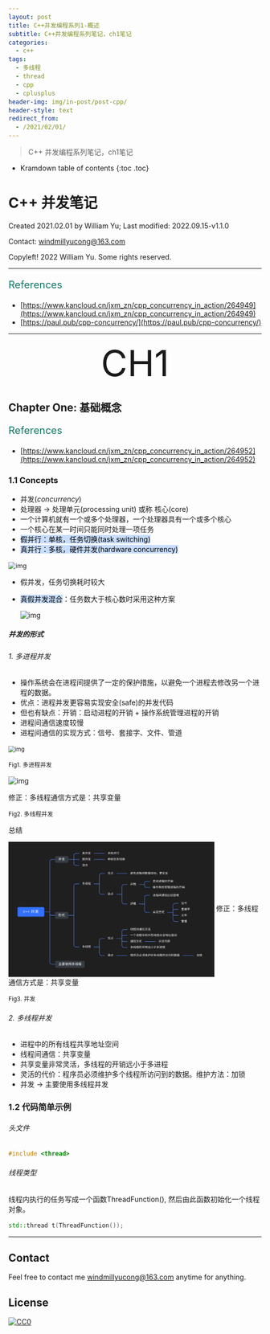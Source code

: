 ```yaml
---
layout: post
title: C++并发编程系列1-概述
subtitle: C++并发编程系列笔记，ch1笔记
categories:
  - c++
tags:
  - 多线程
  - thread
  - cpp
  - cplusplus
header-img: img/in-post/post-cpp/
header-style: text
redirect_from:
  - /2021/02/01/
---
```


>  C++ 并发编程系列笔记，ch1笔记

* Kramdown table of contents
{:toc .toc}
# C++ 并发笔记

Created 2021.02.01 by William Yu; Last modified: 2022.09.15-v1.1.0

Contact: [windmillyucong@163.com](mailto:windmillyucong@163.com)

Copyleft! 2022 William Yu. Some rights reserved.

---

<p style="font-size:20px;color:#176;text-align:left;">References</p> 

- [https://www.kancloud.cn/jxm_zn/cpp_concurrency_in_action/264949](https://www.kancloud.cn/jxm_zn/cpp_concurrency_in_action/264949)
- [https://paul.pub/cpp-concurrency/](https://paul.pub/cpp-concurrency/)

---



<center style="font-size:72px;color:;text-align:center;">CH1</center> 



## Chapter One: 基础概念

<p style="font-size:20px;color:#176;text-align:left;">References</p> 

- [https://www.kancloud.cn/jxm_zn/cpp_concurrency_in_action/264952](https://www.kancloud.cn/jxm_zn/cpp_concurrency_in_action/264952)

### 1.1 Concepts

- 并发(*concurrency*)
- 处理器 -> 处理单元(processing unit) 或称 核心(core)
- 一个计算机就有一个或多个处理器，一个处理器具有一个或多个核心
- 一个核心在某一时间只能同时处理一项任务
- <mark style="background: #ADCCFFA6;">假并行：单核，任务切换(task switching)</mark>
- <mark style="background: #ADCCFFA6;">真并行：多核，硬件并发(hardware concurrency)</mark>

<img src="https://raw.githubusercontent.com/xiaoweiChen/Cpp_Concurrency_In_Action/master/images/chapter1/1-1.png" alt="img" style="zoom:90%;" />

- 假并发，任务切换耗时较大
- <mark style="background: #ADCCFFA6;">真假并发混合</mark>：任务数大于核心数时采用这种方案

  ![img](https://raw.githubusercontent.com/xiaoweiChen/Cpp_Concurrency_In_Action/master/images/chapter1/1-2.png)

##### 并发的形式

###### 1. 多进程并发

- 操作系统会在进程间提供了一定的保护措施，以避免一个进程去修改另一个进程的数据。
- 优点：进程并发更容易实现安全(safe)的并发代码
- 但也有缺点：开销：启动进程的开销  +  操作系统管理进程的开销
- 进程间通信速度较慢
- 进程间通信的实现方式：信号、套接字、文件、管道

<img src="https://raw.githubusercontent.com/xiaoweiChen/Cpp_Concurrency_In_Action/master/images/chapter1/1-3.png" alt="img" style="zoom:80%;" align='center' text ="并发"/>   

<small class="img-hint">Fig1. 多进程并发</small>

<img src="https://raw.githubusercontent.com/xiaoweiChen/Cpp_Concurrency_In_Action/master/images/chapter1/1-4.png" alt="img" style="zoom:100%;" align='center'/>         

修正：多线程通信方式是：共享变量

<small class="img-hint">Fig2. 多线程并发</small>

总结

<img src="https://raw.githubusercontent.com/YuYuCong/YuYuCong.github.io/develop/img/in-post/post-cpp/cpp_thread_1.png" alt="img" style="zoom:40%;" align='center' text ="cpp_thread_1.png"/>
修正：多线程通信方式是：共享变量

<small class="img-hint">Fig3. 并发</small>

###### 2. 多线程并发

- 进程中的所有线程共享地址空间
- 线程间通信：共享变量
- 共享变量非常灵活，多线程的开销远小于多进程
- 灵活的代价：程序员必须维护多个线程所访问到的数据。维护方法：加锁
- 并发 -> 主要使用多线程并发

### 1.2 代码简单示例

###### 头文件 

```c++
#include <thread>
```

###### 线程类型

线程内执行的任务写成一个函数ThreadFunction(), 然后由此函数初始化一个线程对象。

```c++
std::thread t(ThreadFunction());
```



---

## Contact

Feel free to contact me [windmillyucong@163.com](mailto:windmillyucong@163.com) anytime for anything.

## License

[![CC0](http://i.creativecommons.org/p/zero/1.0/88x31.png)](http://creativecommons.org/publicdomain/zero/1.0/)



